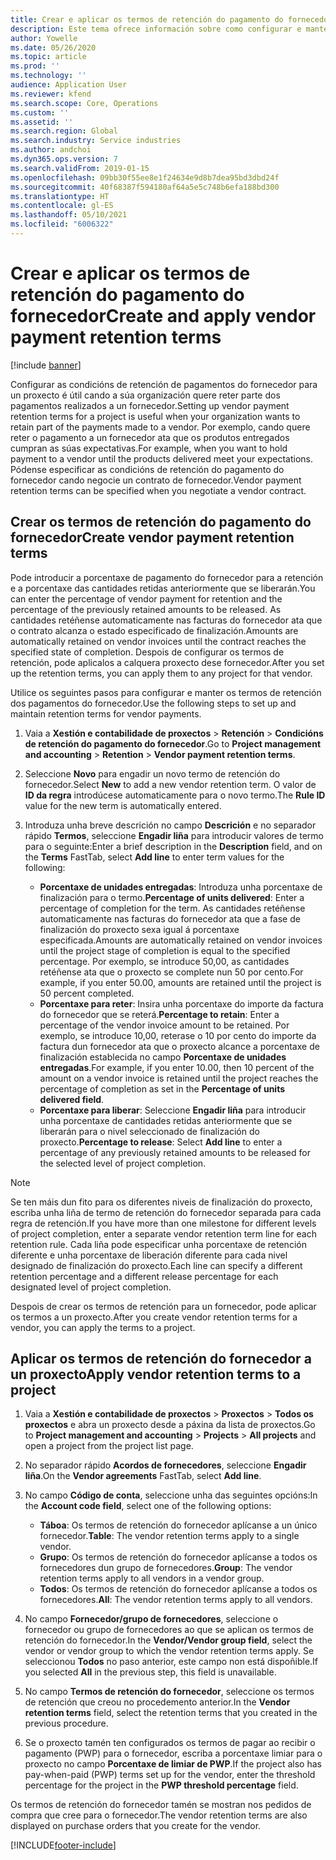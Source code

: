 ```yaml
---
title: Crear e aplicar os termos de retención do pagamento do fornecedor
description: Este tema ofrece información sobre como configurar e manter os termos de retención para os pagamentos do fornecedor.
author: Yowelle
ms.date: 05/26/2020
ms.topic: article
ms.prod: ''
ms.technology: ''
audience: Application User
ms.reviewer: kfend
ms.search.scope: Core, Operations
ms.custom: ''
ms.assetid: ''
ms.search.region: Global
ms.search.industry: Service industries
ms.author: andchoi
ms.dyn365.ops.version: 7
ms.search.validFrom: 2019-01-15
ms.openlocfilehash: 09bb30f55ee8e1f24634e9d8b7dea95bd3dbd24f
ms.sourcegitcommit: 40f68387f594180af64a5e5c748b6efa188bd300
ms.translationtype: HT
ms.contentlocale: gl-ES
ms.lasthandoff: 05/10/2021
ms.locfileid: "6006322"
---
```

# <a name="create-and-apply-vendor-payment-retention-terms"></a><span data-ttu-id="d27c2-103">Crear e aplicar os termos de retención do pagamento do fornecedor</span><span class="sxs-lookup"><span data-stu-id="d27c2-103">Create and apply vendor payment retention terms</span></span>

[!include [banner](../includes/banner.md)] 

<span data-ttu-id="d27c2-104">Configurar as condicións de retención de pagamentos do fornecedor para un proxecto é útil cando a súa organización quere reter parte dos pagamentos realizados a un fornecedor.</span><span class="sxs-lookup"><span data-stu-id="d27c2-104">Setting up vendor payment retention terms for a project is useful when your organization wants to retain part of the payments made to a vendor.</span></span> <span data-ttu-id="d27c2-105">Por exemplo, cando quere reter o pagamento a un fornecedor ata que os produtos entregados cumpran as súas expectativas.</span><span class="sxs-lookup"><span data-stu-id="d27c2-105">For example, when you want to hold payment to a vendor until the products delivered meet your expectations.</span></span> <span data-ttu-id="d27c2-106">Pódense especificar as condicións de retención do pagamento do fornecedor cando negocie un contrato de fornecedor.</span><span class="sxs-lookup"><span data-stu-id="d27c2-106">Vendor payment retention terms can be specified when you negotiate a vendor contract.</span></span>

## <a name="create-vendor-payment-retention-terms"></a><span data-ttu-id="d27c2-107">Crear os termos de retención do pagamento do fornecedor</span><span class="sxs-lookup"><span data-stu-id="d27c2-107">Create vendor payment retention terms</span></span>

<span data-ttu-id="d27c2-108">Pode introducir a porcentaxe de pagamento do fornecedor para a retención e a porcentaxe das cantidades retidas anteriormente que se liberarán.</span><span class="sxs-lookup"><span data-stu-id="d27c2-108">You can enter the percentage of vendor payment for retention and the percentage of the previously retained amounts to be released.</span></span> <span data-ttu-id="d27c2-109">As cantidades retéñense automaticamente nas facturas do fornecedor ata que o contrato alcanza o estado especificado de finalización.</span><span class="sxs-lookup"><span data-stu-id="d27c2-109">Amounts are automatically retained on vendor invoices until the contract reaches the specified state of completion.</span></span> <span data-ttu-id="d27c2-110">Despois de configurar os termos de retención, pode aplicalos a calquera proxecto dese fornecedor.</span><span class="sxs-lookup"><span data-stu-id="d27c2-110">After you set up the retention terms, you can apply them to any project for that vendor.</span></span>

<span data-ttu-id="d27c2-111">Utilice os seguintes pasos para configurar e manter os termos de retención dos pagamentos do fornecedor.</span><span class="sxs-lookup"><span data-stu-id="d27c2-111">Use the following steps to set up and maintain retention terms for vendor payments.</span></span> 

1. <span data-ttu-id="d27c2-112">Vaia a **Xestión e contabilidade de proxectos** > **Retención** > **Condicións de retención do pagamento do fornecedor**.</span><span class="sxs-lookup"><span data-stu-id="d27c2-112">Go to **Project management and accounting** > **Retention** > **Vendor payment retention terms**.</span></span>
2. <span data-ttu-id="d27c2-113">Seleccione **Novo** para engadir un novo termo de retención do fornecedor.</span><span class="sxs-lookup"><span data-stu-id="d27c2-113">Select **New** to add a new vendor retention term.</span></span> <span data-ttu-id="d27c2-114">O valor de **ID da regra** introdúcese automaticamente para o novo termo.</span><span class="sxs-lookup"><span data-stu-id="d27c2-114">The **Rule ID** value for the new term is automatically entered.</span></span> 
3. <span data-ttu-id="d27c2-115">Introduza unha breve descrición no campo **Descrición** e no separador rápido **Termos**, seleccione **Engadir liña** para introducir valores de termo para o seguinte:</span><span class="sxs-lookup"><span data-stu-id="d27c2-115">Enter a brief description in the **Description** field, and on the **Terms** FastTab, select **Add line** to enter term values for the following:</span></span>

   - <span data-ttu-id="d27c2-116">**Porcentaxe de unidades entregadas**: Introduza unha porcentaxe de finalización para o termo.</span><span class="sxs-lookup"><span data-stu-id="d27c2-116">**Percentage of units delivered**: Enter a percentage of completion for the term.</span></span> <span data-ttu-id="d27c2-117">As cantidades retéñense automaticamente nas facturas do fornecedor ata que a fase de finalización do proxecto sexa igual á porcentaxe especificada.</span><span class="sxs-lookup"><span data-stu-id="d27c2-117">Amounts are automatically retained on vendor invoices until the project stage of completion is equal to the specified percentage.</span></span> <span data-ttu-id="d27c2-118">Por exemplo, se introduce 50,00, as cantidades retéñense ata que o proxecto se complete nun 50 por cento.</span><span class="sxs-lookup"><span data-stu-id="d27c2-118">For example, if you enter 50.00, amounts are retained until the project is 50 percent completed.</span></span>
   - <span data-ttu-id="d27c2-119">**Porcentaxe para reter**: Insira unha porcentaxe do importe da factura do fornecedor que se reterá.</span><span class="sxs-lookup"><span data-stu-id="d27c2-119">**Percentage to retain**: Enter a percentage of the vendor invoice amount to be retained.</span></span> <span data-ttu-id="d27c2-120">Por exemplo, se introduce 10,00, reterase o 10 por cento do importe da factura dun fornecedor ata que o proxecto alcance a porcentaxe de finalización establecida no campo **Porcentaxe de unidades entregadas**.</span><span class="sxs-lookup"><span data-stu-id="d27c2-120">For example, if you enter 10.00, then 10 percent of the amount on a vendor invoice is retained until the project reaches the percentage of completion as set in the **Percentage of units delivered field**.</span></span>
   - <span data-ttu-id="d27c2-121">**Porcentaxe para liberar**: Seleccione **Engadir liña** para introducir unha porcentaxe de cantidades retidas anteriormente que se liberarán para o nivel seleccionado de finalización do proxecto.</span><span class="sxs-lookup"><span data-stu-id="d27c2-121">**Percentage to release**: Select **Add line** to enter a percentage of any previously retained amounts to be released for the selected level of project completion.</span></span>

> [!NOTE]
> <span data-ttu-id="d27c2-122">Se ten máis dun fito para os diferentes niveis de finalización do proxecto, escriba unha liña de termo de retención do fornecedor separada para cada regra de retención.</span><span class="sxs-lookup"><span data-stu-id="d27c2-122">If you have more than one milestone for different levels of project completion, enter a separate vendor retention term line for each retention rule.</span></span> <span data-ttu-id="d27c2-123">Cada liña pode especificar unha porcentaxe de retención diferente e unha porcentaxe de liberación diferente para cada nivel designado de finalización do proxecto.</span><span class="sxs-lookup"><span data-stu-id="d27c2-123">Each line can specify a different retention percentage and a different release percentage for each designated level of project completion.</span></span>

<span data-ttu-id="d27c2-124">Despois de crear os termos de retención para un fornecedor, pode aplicar os termos a un proxecto.</span><span class="sxs-lookup"><span data-stu-id="d27c2-124">After you create vendor retention terms for a vendor, you can apply the terms to a project.</span></span>

## <a name="apply-vendor-retention-terms-to-a-project"></a><span data-ttu-id="d27c2-125">Aplicar os termos de retención do fornecedor a un proxecto</span><span class="sxs-lookup"><span data-stu-id="d27c2-125">Apply vendor retention terms to a project</span></span>

1. <span data-ttu-id="d27c2-126">Vaia a **Xestión e contabilidade de proxectos** > **Proxectos** > **Todos os proxectos** e abra un proxecto desde a páxina da lista de proxectos.</span><span class="sxs-lookup"><span data-stu-id="d27c2-126">Go to **Project management and accounting** > **Projects** > **All projects** and open a project from the project list page.</span></span>
2. <span data-ttu-id="d27c2-127">No separador rápido **Acordos de fornecedores**, seleccione **Engadir liña**.</span><span class="sxs-lookup"><span data-stu-id="d27c2-127">On the **Vendor agreements** FastTab, select **Add line**.</span></span>
3. <span data-ttu-id="d27c2-128">No campo **Código de conta**, seleccione unha das seguintes opcións:</span><span class="sxs-lookup"><span data-stu-id="d27c2-128">In the **Account code field**, select one of the following options:</span></span> 

   - <span data-ttu-id="d27c2-129">**Táboa**: Os termos de retención do fornecedor aplícanse a un único fornecedor.</span><span class="sxs-lookup"><span data-stu-id="d27c2-129">**Table**: The vendor retention terms apply to a single vendor.</span></span>
   - <span data-ttu-id="d27c2-130">**Grupo**: Os termos de retención do fornecedor aplícanse a todos os fornecedores dun grupo de fornecedores.</span><span class="sxs-lookup"><span data-stu-id="d27c2-130">**Group**: The vendor retention terms apply to all vendors in a vendor group.</span></span>
   - <span data-ttu-id="d27c2-131">**Todos**: Os termos de retención do fornecedor aplícanse a todos os fornecedores.</span><span class="sxs-lookup"><span data-stu-id="d27c2-131">**All**: The vendor retention terms apply to all vendors.</span></span>

4. <span data-ttu-id="d27c2-132">No campo **Fornecedor/grupo de fornecedores**, seleccione o fornecedor ou grupo de fornecedores ao que se aplican os termos de retención do fornecedor.</span><span class="sxs-lookup"><span data-stu-id="d27c2-132">In the **Vendor/Vendor group field**, select the vendor or vendor group to which the vendor retention terms apply.</span></span> <span data-ttu-id="d27c2-133">Se seleccionou **Todos** no paso anterior, este campo non está dispoñible.</span><span class="sxs-lookup"><span data-stu-id="d27c2-133">If you selected **All** in the previous step, this field is unavailable.</span></span>
5. <span data-ttu-id="d27c2-134">No campo **Termos de retención do fornecedor**, seleccione os termos de retención que creou no procedemento anterior.</span><span class="sxs-lookup"><span data-stu-id="d27c2-134">In the **Vendor retention terms** field, select the retention terms that you created in the previous procedure.</span></span>
6. <span data-ttu-id="d27c2-135">Se o proxecto tamén ten configurados os termos de pagar ao recibir o pagamento (PWP) para o fornecedor, escriba a porcentaxe limiar para o proxecto no campo **Porcentaxe de limiar de PWP**.</span><span class="sxs-lookup"><span data-stu-id="d27c2-135">If the project also has pay-when-paid (PWP) terms set up for the vendor, enter the threshold percentage for the project in the **PWP threshold percentage** field.</span></span>

<span data-ttu-id="d27c2-136">Os termos de retención do fornecedor tamén se mostran nos pedidos de compra que cree para o fornecedor.</span><span class="sxs-lookup"><span data-stu-id="d27c2-136">The vendor retention terms are also displayed on purchase orders that you create for the vendor.</span></span>


[!INCLUDE[footer-include](../includes/footer-banner.md)]